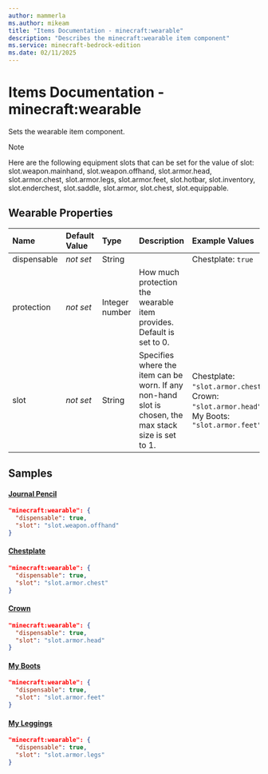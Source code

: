 ```yaml
---
author: mammerla
ms.author: mikeam
title: "Items Documentation - minecraft:wearable"
description: "Describes the minecraft:wearable item component"
ms.service: minecraft-bedrock-edition
ms.date: 02/11/2025 
---
```


# Items Documentation - minecraft:wearable

Sets the wearable item component.

> [!Note]
> Here are the following equipment slots that can be set for the value of slot: slot.weapon.mainhand, slot.weapon.offhand, slot.armor.head, slot.armor.chest, slot.armor.legs, slot.armor.feet, slot.hotbar, slot.inventory, slot.enderchest, slot.saddle, slot.armor, slot.chest, slot.equippable.


## Wearable Properties

|Name       |Default Value |Type |Description |Example Values |
|:----------|:-------------|:----|:-----------|:------------- |
| dispensable | *not set* | String |  | Chestplate: `true` | 
| protection | *not set* | Integer number | How much protection the wearable item provides. Default is set to 0. |  | 
| slot | *not set* | String | Specifies where the item can be worn. If any non-hand slot is chosen, the max stack size is set to 1. | Chestplate: `"slot.armor.chest"`, Crown: `"slot.armor.head"`, My Boots: `"slot.armor.feet"` | 

## Samples

#### [Journal Pencil](https://github.com/microsoft/minecraft-samples/tree/main/casual_creator/chill_dreams/complete/behavior_packs/mamm_cds/items/journal_pencil.json)


```json
"minecraft:wearable": {
  "dispensable": true,
  "slot": "slot.weapon.offhand"
}
```

#### [Chestplate](https://github.com/microsoft/minecraft-samples/tree/main/custom_items/behavior_packs/custom_item/items/chestplate.json)


```json
"minecraft:wearable": {
  "dispensable": true,
  "slot": "slot.armor.chest"
}
```

#### [Crown](https://github.com/microsoft/minecraft-samples/tree/main/custom_items/behavior_packs/custom_item/items/crown.json)


```json
"minecraft:wearable": {
  "dispensable": true,
  "slot": "slot.armor.head"
}
```

#### [My Boots](https://github.com/microsoft/minecraft-samples/tree/main/custom_items/behavior_packs/custom_item/items/my_boots.json)


```json
"minecraft:wearable": {
  "dispensable": true,
  "slot": "slot.armor.feet"
}
```

#### [My Leggings](https://github.com/microsoft/minecraft-samples/tree/main/custom_items/behavior_packs/custom_item/items/my_leggings.json)


```json
"minecraft:wearable": {
  "dispensable": true,
  "slot": "slot.armor.legs"
}
```
